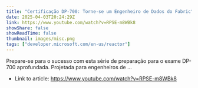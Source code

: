 ```yaml
---
title: "Certificação DP-700: Torne-se um Engenheiro de Dados do Fabric"
date: 2025-04-03T20:24:29Z
link: https://www.youtube.com/watch?v=RPSE-m8WBk8
showShare: false
showReadTime: false
thumbnail: images/misc.png
tags: ["developer.microsoft.com/en-us/reactor"]
---
```

Prepare-se para o sucesso com esta série de preparação para o exame DP-700 aprofundada. Projetada para engenheiros de ...

- Link to article: https://www.youtube.com/watch?v=RPSE-m8WBk8